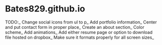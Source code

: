 # Bates829.github.io
TODO:_
Change social icons from ul to p_
Add portfolio information_
Center and put contact form in proper place_
Create an about section_
Color scheme_
Add animations_
Add either resume page or option to download file hosted on dropbox_
Make sure it formats properly for all screen sizes_
